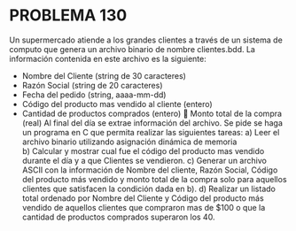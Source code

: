 # PROBLEMA 130

Un supermercado atiende a los grandes clientes a través de un sistema de computo que genera 
un archivo binario de nombre clientes.bdd. La información contenida en este archivo es la 
siguiente: 
- Nombre del Cliente (string de 30 caracteres) 
- Razón Social (string de 20 caracteres) 
- Fecha del pedido (string, aaaa-mm-dd) 
- Código del producto mas vendido al cliente (entero) 
- Cantidad de productos comprados (entero)
 Monto total de la compra (real) 
Al final del día se extrae información del archivo. Se pide se haga un programa en C que permita 
realizar las siguientes tareas: 
a) Leer el archivo binario utilizando asignación dinámica de memoria  
b) Calcular y mostrar cual fue el código del producto mas vendido durante el día y a que Clientes 
se vendieron. 
c) Generar un archivo ASCII con la información de Nombre del cliente, Razón Social, Código del 
producto más vendido y monto total de la compra solo para aquellos clientes que satisfacen 
la condición dada en b). 
d) Realizar un listado total ordenado por Nombre del Cliente y Código del producto más vendido 
de aquellos clientes que compraron mas de $100 o que la cantidad de productos comprados 
superaron los 40.